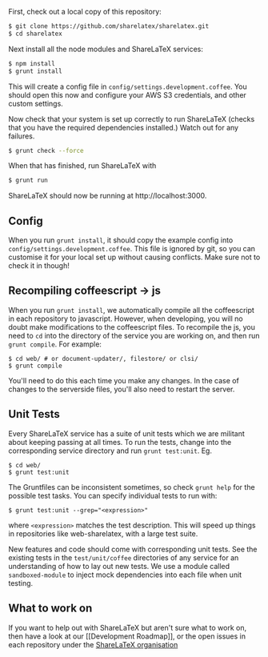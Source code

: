 
First, check out a local copy of this repository:

```bash
$ git clone https://github.com/sharelatex/sharelatex.git
$ cd sharelatex
```

Next install all the node modules and ShareLaTeX services:

```bash
$ npm install
$ grunt install
```

This will create a config file in `config/settings.development.coffee`. You should open
this now and configure your AWS S3 credentials, and other custom settings.

Now check that your system is set up correctly to run ShareLaTeX (checks that you have
the required dependencies installed.) Watch out for any failures.

```bash
$ grunt check --force
```

When that has finished, run ShareLaTeX with

```bash
$ grunt run
```

ShareLaTeX should now be running at http://localhost:3000.

Config
------

When you run `grunt install`, it should copy the example config into `config/settings.development.coffee`. This file is ignored by git, so you can customise it for your local set up without causing conflicts. Make sure not to check it in though!

Recompiling coffeescript -> js
------------------------------

When you run `grunt install`, we automatically compile all the coffeescript in each repository to javascript. However, when developing, you will no doubt make modifications to the coffeescript files. To recompile the js, you need to `cd` into the directory of the service you are working on, and then run `grunt compile`. For example:

    $ cd web/ # or document-updater/, filestore/ or clsi/
    $ grunt compile

You'll need to do this each time you make any changes. In the case of changes to the serverside files, you'll also need to restart the server.

Unit Tests
----------

Every ShareLaTeX service has a suite of unit tests which we are militant about keeping passing at all times. To run the tests, change into the corresponding service directory and run `grunt test:unit`. Eg.

    $ cd web/
    $ grunt test:unit

The Gruntfiles can be inconsistent sometimes, so check `grunt help` for the possible test tasks. You can specify individual tests to run with:

    $ grunt test:unit --grep="<expression>"

where `<expression>` matches the test description. This will speed up things in repositories like web-sharelatex, with a large test suite.

New features and code should come with corresponding unit tests. See the existing tests in the `test/unit/coffee` directories of any service for an understanding of how to lay out new tests. We use a module called `sandboxed-module` to inject mock dependencies into each file when unit testing.

What to work on
---------------

If you want to help out with ShareLaTeX but aren't sure what to work on, then have a look at our [[Development Roadmap]], or the open issues in each repository under the [ShareLaTeX organisation](https://github.com/sharelatex)